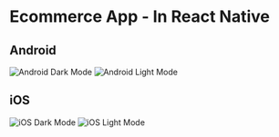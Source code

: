 # Ecommerce App - In React Native


## Android
![Android Dark Mode](https://github.com/skbhati199//blob/ecommercea-app-react-native/dark-mode-app.png?raw=true)
![Android Light Mode](https://github.com/skbhati199//blob/ecommercea-app-react-native/light-mode-app.png?raw=true)

## iOS
![iOS Dark Mode](https://github.com/skbhati199//blob/ecommercea-app-react-native/ios-dark-mode.png?raw=true)
![iOS Light Mode](https://github.com/skbhati199//blob/ecommercea-app-react-native/ios-light-mode.png?raw=true)